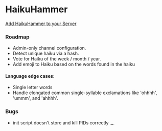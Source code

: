 # HaikuHammer

[Add HaikuHammer to your Server](https://discord.com/api/oauth2/authorize?client_id=869959021191376956&permissions=65600&scope=bot)

### Roadmap
 - Admin-only channel configuration.
 - Detect unique haiku via a hash.
 - Vote for Haiku of the week / month / year.
 - Add emoji to Haiku based on the words found in the haiku

#### Language edge cases:
 - Single letter words
 - Handle elongated common single-syllable exclamations like 'ohhhh', 'ummm', and 'ahhhh'.

### Bugs
 - init script doesn't store and kill PIDs correctly  ._.
